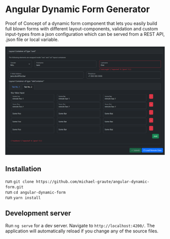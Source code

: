 # Angular Dynamic Form Generator

Proof of Concept of a dynamic form component that lets you easily build full blown forms with different layout-components, validation and custom input-types from a json configuration which can be served from a REST API, .json file or local variable.

![dynamic-form-screenshot.png](dynamic-form-screenshot.png)

## Installation

run `git clone https://github.com/michael-graute/angular-dynamic-form.git`  
run `cd angular-dynamic-form`  
run `yarn install`

## Development server

Run `ng serve` for a dev server. Navigate to `http://localhost:4200/`. The application will automatically reload if you change any of the source files.
